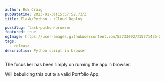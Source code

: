 ```yaml
---
author: Rob Craig
pubDatetime: 2023-01-30T15:57:52.737Z
title: Flask/Python - gCloud Deploy

postSlug: flask-puthon-browser
featured: true
ogImage: https://user-images.githubusercontent.com/53733092/215771435-25408246-2309-4f8b-a781-1f3d93bdf0ec.png
tags:
  - release
description: Python script in browser
---
```


The focus her has been simply on running the app in browser.

Will bebuilding this out to a valid Portfolio App.

